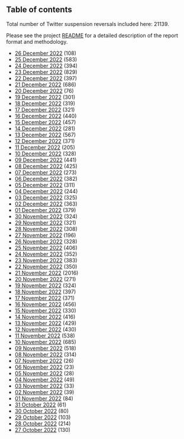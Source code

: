 ## Table of contents
Total number of Twitter suspension reversals included here: 21139.

Please see the project [README](https://github.com/travisbrown/unsuspensions) for a detailed description of the report format and methodology.
* [26 December 2022](2022-12-26/) (108)
* [25 December 2022](2022-12-25/) (583)
* [24 December 2022](2022-12-24/) (394)
* [23 December 2022](2022-12-23/) (829)
* [22 December 2022](2022-12-22/) (397)
* [21 December 2022](2022-12-21/) (686)
* [20 December 2022](2022-12-20/) (76)
* [19 December 2022](2022-12-19/) (301)
* [18 December 2022](2022-12-18/) (319)
* [17 December 2022](2022-12-17/) (321)
* [16 December 2022](2022-12-16/) (440)
* [15 December 2022](2022-12-15/) (457)
* [14 December 2022](2022-12-14/) (281)
* [13 December 2022](2022-12-13/) (567)
* [12 December 2022](2022-12-12/) (371)
* [11 December 2022](2022-12-11/) (205)
* [10 December 2022](2022-12-10/) (328)
* [09 December 2022](2022-12-09/) (441)
* [08 December 2022](2022-12-08/) (425)
* [07 December 2022](2022-12-07/) (273)
* [06 December 2022](2022-12-06/) (382)
* [05 December 2022](2022-12-05/) (311)
* [04 December 2022](2022-12-04/) (244)
* [03 December 2022](2022-12-03/) (325)
* [02 December 2022](2022-12-02/) (363)
* [01 December 2022](2022-12-01/) (379)
* [30 November 2022](2022-11-30/) (324)
* [29 November 2022](2022-11-29/) (321)
* [28 November 2022](2022-11-28/) (308)
* [27 November 2022](2022-11-27/) (196)
* [26 November 2022](2022-11-26/) (328)
* [25 November 2022](2022-11-25/) (406)
* [24 November 2022](2022-11-24/) (352)
* [23 November 2022](2022-11-23/) (383)
* [22 November 2022](2022-11-22/) (350)
* [21 November 2022](2022-11-21/) (2016)
* [20 November 2022](2022-11-20/) (271)
* [19 November 2022](2022-11-19/) (324)
* [18 November 2022](2022-11-18/) (397)
* [17 November 2022](2022-11-17/) (371)
* [16 November 2022](2022-11-16/) (456)
* [15 November 2022](2022-11-15/) (330)
* [14 November 2022](2022-11-14/) (416)
* [13 November 2022](2022-11-13/) (429)
* [12 November 2022](2022-11-12/) (430)
* [11 November 2022](2022-11-11/) (538)
* [10 November 2022](2022-11-10/) (685)
* [09 November 2022](2022-11-09/) (518)
* [08 November 2022](2022-11-08/) (314)
* [07 November 2022](2022-11-07/) (26)
* [06 November 2022](2022-11-06/) (23)
* [05 November 2022](2022-11-05/) (28)
* [04 November 2022](2022-11-04/) (49)
* [03 November 2022](2022-11-03/) (33)
* [02 November 2022](2022-11-02/) (39)
* [01 November 2022](2022-11-01/) (84)
* [31 October 2022](2022-10-31/) (61)
* [30 October 2022](2022-10-30/) (80)
* [29 October 2022](2022-10-29/) (103)
* [28 October 2022](2022-10-28/) (214)
* [27 October 2022](2022-10-27/) (130)
